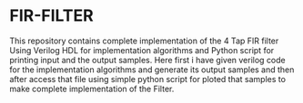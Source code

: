 # FIR-FILTER
This repository contains complete implementation of the 4 Tap FIR filter Using Verilog HDL for implementation algorithms and Python script for printing input and the output samples.
Here first i have given verilog code for the implementation algorithms and generate its output samples and then after access that file using simple python script for ploted that samples to make complete implementation of the Filter.
